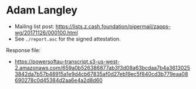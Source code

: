 # Adam Langley

* Mailing list post: <https://lists.z.cash.foundation/pipermail/zapps-wg/20171126/000100.html>
* See `./report.asc` for the signed attestation.

Response file:

* https://powersoftau-transcript.s3-us-west-2.amazonaws.com/659a0b526386877ab3f3d08a63bcdaa7b4a36130253842da7b57b48915a1e9d4cb67835af0d27eb19ec5f840cd3b779eaa08690278c0d45384d2aa6e4a2d8d60
